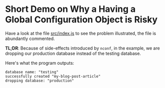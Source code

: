 # Short Demo on Why a Having a Global Configuration Object is Risky

Have a look at the file [src/index.js](src/index.js) to see the problem
illustrated, the file is abundantly commented.

**TL;DR**: Because of side-effects introduced by `nconf`, in the example,
we are dropping our production database instead of the testing database.

Here's what the program outputs:

```
database name: "testing"
successfully created "my-blog-post-article"
dropping database: "production"
```
